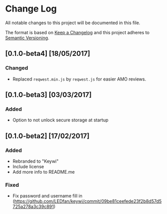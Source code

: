 # Change Log
All notable changes to this project will be documented in this file.

The format is based on [Keep a Changelog](http://keepachangelog.com/) 
and this project adheres to [Semantic Versioning](http://semver.org/).

## [0.1.0-beta4] [18/05/2017]
### Changed
 - Replaced `reqwest.min.js` by `reqwest.js` for easier AMO reviews.

## [0.1.0-beta3] [03/03/2017]
### Added
 - Option to not unlock secure storage at startup

## [0.1.0-beta2] [17/02/2017]
### Added
 - Rebranded to "Keywi"
 - Include license
 - Add more info to README.me

### Fixed
 - Fix password and username fill in (https://github.com/LEDfan/keywi/commit/09be81ceefede23f2b8d57d5725a278a3c39c891)

